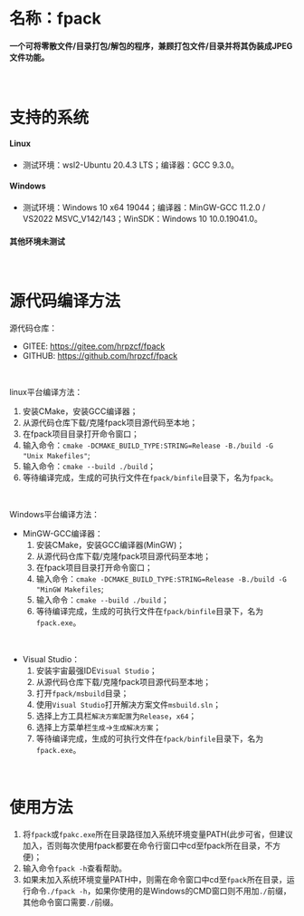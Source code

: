 # 名称：fpack

#### 一个可将零散文件/目录打包/解包的程序，兼顾打包文件/目录并将其伪装成JPEG文件功能。

<br>

# 支持的系统

#### Linux
- 测试环境：wsl2-Ubuntu 20.4.3 LTS；编译器：GCC 9.3.0。

#### Windows
- 测试环境：Windows 10 x64 19044；编译器：MinGW-GCC 11.2.0 / VS2022 MSVC_V142/143；WinSDK：Windows 10 10.0.19041.0。

#### 其他环境未测试

<br>

# 源代码编译方法

源代码仓库：
- GITEE: https://gitee.com/hrpzcf/fpack
- GITHUB: https://github.com/hrpzcf/fpack

<br>

linux平台编译方法：
1. 安装CMake，安装GCC编译器；
2. 从源代码仓库下载/克隆fpack项目源代码至本地；
3. 在fpack项目目录打开命令窗口；
4. 输入命令：`cmake -DCMAKE_BUILD_TYPE:STRING=Release -B./build -G "Unix Makefiles"`;
5. 输入命令：`cmake --build ./build`；
6. 等待编译完成，生成的可执行文件在`fpack/binfile`目录下，名为`fpack`。

<br>

Windows平台编译方法：
- MinGW-GCC编译器：
  1. 安装CMake，安装GCC编译器(MinGW)；
  2. 从源代码仓库下载/克隆fpack项目源代码至本地；
  3. 在fpack项目目录打开命令窗口；
  4. 输入命令：`cmake -DCMAKE_BUILD_TYPE:STRING=Release -B./build -G "MinGW Makefiles`;
  5. 输入命令：`cmake --build ./build`；
  6. 等待编译完成，生成的可执行文件在`fpack/binfile`目录下，名为`fpack.exe`。

<br>

- Visual Studio：
    1. 安装宇宙最强IDE`Visual Studio`；
    2. 从源代码仓库下载/克隆fpack项目源代码至本地；
    3. 打开`fpack/msbuild`目录；
    4. 使用`Visual Studio`打开解决方案文件`msbuild.sln`；
    5. 选择上方工具栏`解决方案配置`为`Release`，`x64`；
    6. 选择上方菜单栏`生成`->`生成解决方案`；
    7. 等待编译完成，生成的可执行文件在`fpack/binfile`目录下，名为`fpack.exe`。

<br>

# 使用方法

1. 将`fpack`或`fpakc.exe`所在目录路径加入系统环境变量PATH(此步可省，但建议加入，否则每次使用fpack都要在命令行窗口中cd至fpack所在目录，不方便)；
2. 输入命令`fpack -h`查看帮助。
3. 如果未加入系统环境变量PATH中，则需在命令窗口中cd至`fpack`所在目录，运行命令`./fpack -h`，如果你使用的是Windows的CMD窗口则不用加`./`前缀，其他命令窗口需要`./`前缀。
